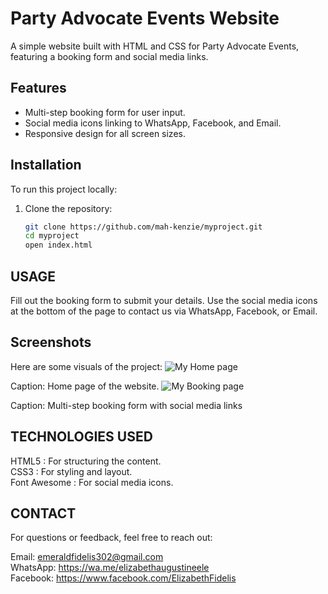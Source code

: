 # Party Advocate Events Website

A simple website built with HTML and CSS for Party Advocate Events, featuring a booking form and social media links.

## Features

- Multi-step booking form for user input.
- Social media icons linking to WhatsApp, Facebook, and Email.
- Responsive design for all screen sizes.

## Installation

To run this project locally:

1. Clone the repository:
   ```bash
   git clone https://github.com/mah-kenzie/myproject.git
   cd myproject
   open index.html

## USAGE
Fill out the booking form to submit your details.
Use the social media icons at the bottom of the page to contact us via WhatsApp, Facebook, or Email.

## Screenshots
Here are some visuals of the project:
![My Home page](Screenshot_16-4-2025_143633_127.0.0.1.jpeg)

Caption: Home page of the website.
![My Booking page](Screenshot_16-4-2025_144446_127.0.0.1.jpeg)

Caption: Multi-step booking form with social media links

## TECHNOLOGIES USED
HTML5 : For structuring the content.<br>
CSS3 : For styling and layout.<br>
Font Awesome : For social media icons.

## CONTACT
For questions or feedback, feel free to reach out:

Email: emeraldfidelis302@gmail.com<br>
WhatsApp: https://wa.me/elizabethaugustineele<br>
Facebook: https://www.facebook.com/ElizabethFidelis